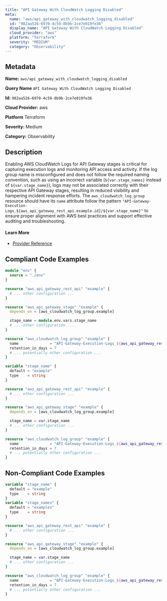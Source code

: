 ```yaml
---
title: "API Gateway With CloudWatch Logging Disabled"
meta:
  name: "aws/api_gateway_with_cloudwatch_logging_disabled"
  id: "982aa526-6970-4c59-8b9b-2ce7e019fe36"
  display_name: "API Gateway With CloudWatch Logging Disabled"
  cloud_provider: "aws"
  platform: "Terraform"
  severity: "MEDIUM"
  category: "Observability"
---
```

## Metadata

**Name:** `aws/api_gateway_with_cloudwatch_logging_disabled`

**Query Name** `API Gateway With CloudWatch Logging Disabled`

**Id:** `982aa526-6970-4c59-8b9b-2ce7e019fe36`

**Cloud Provider:** aws

**Platform** Terraform

**Severity:** Medium

**Category:** Observability

## Description
Enabling AWS CloudWatch Logs for API Gateway stages is critical for capturing execution logs and monitoring API access and activity. If the log group name is misconfigured and does not follow the required naming convention, such as using an incorrect variable (`${var.stage_names}` instead of `${var.stage_name}`), logs may not be associated correctly with their respective API Gateway stages, resulting in reduced visibility and hampering incident response efforts. The `aws_cloudwatch_log_group` resource should have its `name` attribute follow the pattern `"API-Gateway-Execution-Logs_${aws_api_gateway_rest_api.example.id}/${var.stage_name}"` to ensure proper alignment with AWS best practices and support effective auditing and troubleshooting.

#### Learn More

 - [Provider Reference](https://registry.terraform.io/providers/hashicorp/aws/latest/docs/resources/api_gateway_stage#managing-the-api-logging-cloudwatch-log-group)


## Compliant Code Examples
```terraform
module "env" {
  source = "./env"
}

resource "aws_api_gateway_rest_api" "example" {
  # ... other configuration ...
}

resource "aws_api_gateway_stage" "example" {
  depends_on = [aws_cloudwatch_log_group.example]

  stage_name = module.env.vars.stage_name
  # ... other configuration ...
}

resource "aws_cloudwatch_log_group" "example" {
  name              = "API-Gateway-Execution-Logs_${aws_api_gateway_rest_api.example.id}/${module.env.vars.stage_name}"
  retention_in_days = 7
  # ... potentially other configuration ...
}

```

```terraform
variable "stage_name" {
  default = "example"
  type    = string
}

resource "aws_api_gateway_rest_api" "example" {
  # ... other configuration ...
}

resource "aws_api_gateway_stage" "example" {
  depends_on = [aws_cloudwatch_log_group.example]

  stage_name = var.stage_name
  # ... other configuration ...
}

resource "aws_cloudwatch_log_group" "example" {
  name              = "API-Gateway-Execution-Logs_${aws_api_gateway_rest_api.example.id}/${var.stage_name}"
  retention_in_days = 7
  # ... potentially other configuration ...
}

```
## Non-Compliant Code Examples
```terraform
variable "stage_name" {
  default = "example"
  type    = string
}
variable "stage_names" {
  default = "examples"
  type    = string
}

resource "aws_api_gateway_rest_api" "example" {
  # ... other configuration ...
}

resource "aws_api_gateway_stage" "example" {
  depends_on = [aws_cloudwatch_log_group.example]

  stage_name = var.stage_name
  # ... other configuration ...
}

resource "aws_cloudwatch_log_group" "example" {
  name              = "API-Gateway-Execution-Logs_${aws_api_gateway_rest_api.example.id}/${var.stage_names}"
  retention_in_days = 7
  # ... potentially other configuration ...
}

```
